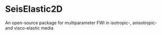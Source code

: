 # SeisElastic2D
An open-source package for multiparameter FWI in isotropic-, anisotropic- and visco-elastic media
